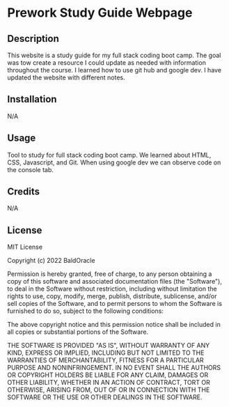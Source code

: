 # Prework Study Guide Webpage

## Description

This website is a study guide for my full stack coding boot camp. The goal was tow create a resource I could update as needed with information throughout the course. I learned how to use git hub and google dev. I have updated the website with different notes. 



## Installation

N/A

## Usage

Tool to study for full stack coding boot camp. We learned about HTML, CSS, Javascript, and Git. When using google dev we can observe code on the console tab. 

## Credits

N/A


## License

MIT License

Copyright (c) 2022 BaldOracle

Permission is hereby granted, free of charge, to any person obtaining a copy
of this software and associated documentation files (the "Software"), to deal
in the Software without restriction, including without limitation the rights
to use, copy, modify, merge, publish, distribute, sublicense, and/or sell
copies of the Software, and to permit persons to whom the Software is
furnished to do so, subject to the following conditions:

The above copyright notice and this permission notice shall be included in all
copies or substantial portions of the Software.

THE SOFTWARE IS PROVIDED "AS IS", WITHOUT WARRANTY OF ANY KIND, EXPRESS OR
IMPLIED, INCLUDING BUT NOT LIMITED TO THE WARRANTIES OF MERCHANTABILITY,
FITNESS FOR A PARTICULAR PURPOSE AND NONINFRINGEMENT. IN NO EVENT SHALL THE
AUTHORS OR COPYRIGHT HOLDERS BE LIABLE FOR ANY CLAIM, DAMAGES OR OTHER
LIABILITY, WHETHER IN AN ACTION OF CONTRACT, TORT OR OTHERWISE, ARISING FROM,
OUT OF OR IN CONNECTION WITH THE SOFTWARE OR THE USE OR OTHER DEALINGS IN THE
SOFTWARE.

